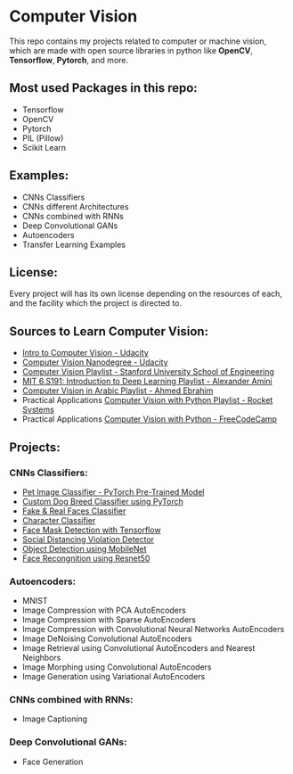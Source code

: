 # Computer Vision
This repo contains my projects related to computer or machine vision, which are made with open source libraries in python like **OpenCV**, **Tensorflow**, **Pytorch**, and more.


## Most used Packages in this repo:
* Tensorflow
* OpenCV
* Pytorch
* PIL (Pillow)
* Scikit Learn 


## Examples:
* CNNs Classifiers
* CNNs different Architectures
* CNNs combined with RNNs
* Deep Convolutional GANs
* Autoencoders
* Transfer Learning Examples


## License:
Every project will has its own license depending on the resources of each, and the facility which the project is directed to. 


## Sources to Learn Computer Vision:
* [Intro to Computer Vision - Udacity](https://www.udacity.com/course/introduction-to-computer-vision--ud810)
* [Computer Vision Nanodegree - Udacity](https://www.udacity.com/course/computer-vision-nanodegree--nd891)
* [Computer Vision Playlist - Stanford University School of Engineering](https://www.youtube.com/playlist?list=PL3FW7Lu3i5JvHM8ljYj-zLfQRF3EO8sYv)
* [MIT 6.S191: Introduction to Deep Learning Playlist - Alexander Amini](https://www.youtube.com/playlist?list=PL3FW7Lu3i5JvHM8ljYj-zLfQRF3EO8sYv)
* [Computer Vision in Arabic Playlist - Ahmed Ebrahim](https://www.youtube.com/playlist?list=PLyhJeMedQd9QrXtCspclJ9ace2urp05o0)
* Practical Applications [Computer Vision with Python Playlist - Rocket Systems](https://www.youtube.com/playlist?list=PLWw98q-Xe7iH8UHARl8RGk8MRj1raY4Eh)
* Practical Applications [Computer Vision with Python - FreeCodeCamp](https://www.youtube.com/watch?v=01sAkU_NvOY) 


## Projects:

### CNNs Classifiers:
  * [Pet Image Classifier - PyTorch Pre-Trained Model](https://github.com/KarimElshetihy/Pet-Image-Classifier.git)
  * [Custom Dog Breed Classifier using PyTorch](https://github.com/KarimElshetihy/Custom-Dog-Breed-Classifier-using-PyTorch.git)
  * [Fake & Real Faces Classifier]()
  * [Character Classifier]()
  * [Face Mask Detection with Tensorflow](https://github.com/KarimElshetihy/Face_Mask_Detection_with_Tensorflow.git)
  * [Social Distancing Violation Detector](https://github.com/KarimElshetihy/Social_Distancing_Violation_Detector_with_OpenCV.git)
  * [Object Detection using MobileNet](https://github.com/KarimElshetihy/Object_Detection_using-_MobileNet.git)
  * [Face Recongnition using Resnet50]()


### Autoencoders:
  * MNIST
  * Image Compression with PCA AutoEncoders
  * Image Compression with Sparse AutoEncoders
  * Image Compression with Convolutional Neural Networks AutoEncoders
  * Image DeNoising Convolutional AutoEncoders
  * Image Retrieval using Convolutional AutoEncoders and Nearest Neighbors
  * Image Morphing using Convolutional AutoEncoders
  * Image Generation using Variational AutoEncoders


### CNNs combined with RNNs:
  * Image Captioning
  


### Deep Convolutional GANs:
  * Face Generation
  
